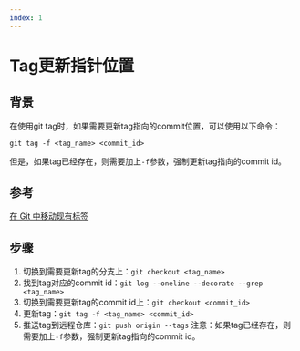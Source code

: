 ```yaml
---
index: 1
---
```



# Tag更新指针位置

## 背景

在使用git tag时，如果需要更新tag指向的commit位置，可以使用以下命令：

```shell
git tag -f <tag_name> <commit_id>
```

但是，如果tag已经存在，则需要加上`-f`参数，强制更新tag指向的commit id。

## 参考

[在 Git 中移动现有标签](https://www.delftstack.com/zh/howto/git/git-move-tag/)

## 步骤

1. 切换到需要更新tag的分支上：`git checkout <tag_name>`
2. 找到tag对应的commit id：`git log --oneline --decorate --grep <tag_name>`
3. 切换到需要更新tag的commit id上：`git checkout <commit_id>`
4. 更新tag：`git tag -f <tag_name> <commit_id>`
5. 推送tag到远程仓库：`git push origin --tags`
注意：如果tag已经存在，则需要加上`-f`参数，强制更新tag指向的commit id。
